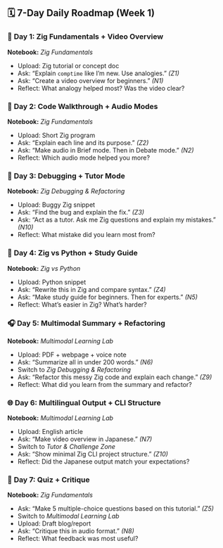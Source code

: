 ## 🗓️ **7-Day Daily Roadmap (Week 1)**

### 📘 **Day 1: Zig Fundamentals + Video Overview**
**Notebook:** *Zig Fundamentals*  
- Upload: Zig tutorial or concept doc  
- Ask: “Explain `comptime` like I’m new. Use analogies.” *(Z1)*  
- Ask: “Create a video overview for beginners.” *(N1)*  
- Reflect: What analogy helped most? Was the video clear?

### 🧪 **Day 2: Code Walkthrough + Audio Modes**
**Notebook:** *Zig Fundamentals*  
- Upload: Short Zig program  
- Ask: “Explain each line and its purpose.” *(Z2)*  
- Ask: “Make audio in Brief mode. Then in Debate mode.” *(N2)*  
- Reflect: Which audio mode helped you more?

### 🐞 **Day 3: Debugging + Tutor Mode**
**Notebook:** *Zig Debugging & Refactoring*  
- Upload: Buggy Zig snippet  
- Ask: “Find the bug and explain the fix.” *(Z3)*  
- Ask: “Act as a tutor. Ask me Zig questions and explain my mistakes.” *(N10)*  
- Reflect: What mistake did you learn most from?

### 🔁 **Day 4: Zig vs Python + Study Guide**
**Notebook:** *Zig vs Python*  
- Upload: Python snippet  
- Ask: “Rewrite this in Zig and compare syntax.” *(Z4)*  
- Ask: “Make study guide for beginners. Then for experts.” *(N5)*  
- Reflect: What’s easier in Zig? What’s harder?

### 🎧 **Day 5: Multimodal Summary + Refactoring**
**Notebook:** *Multimodal Learning Lab*  
- Upload: PDF + webpage + voice note  
- Ask: “Summarize all in under 200 words.” *(N6)*  
- Switch to *Zig Debugging & Refactoring*  
- Ask: “Refactor this messy Zig code and explain each change.” *(Z9)*  
- Reflect: What did you learn from the summary and refactor?

### 🌐 **Day 6: Multilingual Output + CLI Structure**
**Notebook:** *Multimodal Learning Lab*  
- Upload: English article  
- Ask: “Make video overview in Japanese.” *(N7)*  
- Switch to *Tutor & Challenge Zone*  
- Ask: “Show minimal Zig CLI project structure.” *(Z10)*  
- Reflect: Did the Japanese output match your expectations?

### 🧠 **Day 7: Quiz + Critique**
**Notebook:** *Zig Fundamentals*  
- Ask: “Make 5 multiple-choice questions based on this tutorial.” *(Z5)*  
- Switch to *Multimodal Learning Lab*  
- Upload: Draft blog/report  
- Ask: “Critique this in audio format.” *(N8)*  
- Reflect: What feedback was most useful?

